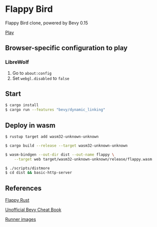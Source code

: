 # Flappy Bird

Flappy Bird clone, powered by Bevy 0.15

[Play](https://recruiter-magnet.lukeyoo.fyi/games/flappy)

## Browser-specific configuration to play

### LibreWolf
1. Go to `about:config`
2. Set `webgl.disabled` to `false`

## Start

```sh
$ cargo install
$ cargo run --features "bevy/dynamic_linking"
```

## Deploy in wasm

```sh
$ rustup target add wasm32-unknown-unknown
```

```sh
$ cargo build --release --target wasm32-unknown-unknown

$ wasm-bindgen --out-dir dist --out-name flappy \
    --target web target/wasm32-unknown-unknown/release/flappy.wasm

$ ./scripts/distmore
$ cd dist && basic-http-server
```

## References

[Flappy Rust](https://www.rustfinity.com/tutorials/flappy-rust/)

[Unofficial Bevy Cheat Book](https://bevy-cheatbook.github.io/platforms/wasm.html)

[Runner images](https://github.com/actions/runner-images/tree/main/images)
